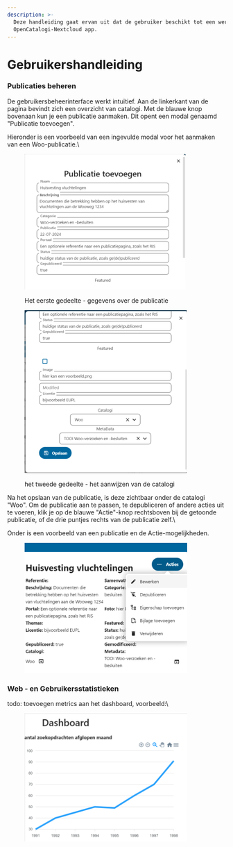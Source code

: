 ```yaml
---
description: >-
  Deze handleiding gaat ervan uit dat de gebruiker beschikt tot een werkende
  OpenCatalogi-Nextcloud app.
---
```


# Gebruikershandleiding

### Publicaties beheren

De gebruikersbeheerinterface werkt intuïtief. Aan de linkerkant van de pagina bevindt zich een overzicht van catalogi. Met de blauwe knop bovenaan kun je een publicatie aanmaken. Dit opent een modal genaamd "Publicatie toevoegen".

Hieronder is een voorbeeld van een ingevulde modal voor het aanmaken van een Woo-publicatie.\


<div align="left">

<figure><img src="../.gitbook/assets/image (2).png" alt="" width="371"><figcaption><p>Het eerste gedeelte - gegevens over de publicatie</p></figcaption></figure>

 

<figure><img src="../.gitbook/assets/Open-Catalogi-Nextcloud.png" alt="" width="374"><figcaption><p>het tweede gedeelte - het aanwijzen van de catalogi</p></figcaption></figure>

</div>

Na het opslaan van de publicatie, is deze zichtbaar onder de catalogi "Woo". Om de publicatie aan te passen, te depubliceren of andere acties uit te voeren, klik je op de blauwe "Actie"-knop rechtsboven bij de getoonde publicatie, of de drie puntjes rechts van de publicatie zelf.\


Onder is een voorbeeld van een publicatie en de Actie-mogelijkheden.

<figure><img src="../.gitbook/assets/image (17).png" alt="" width="375"><figcaption></figcaption></figure>

### Web - en Gebruikersstatistieken

todo: toevoegen metrics aan het dashboard, voorbeeld:\


<figure><img src="../.gitbook/assets/image.png" alt="" width="375"><figcaption></figcaption></figure>
